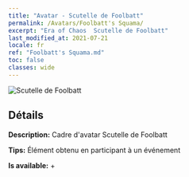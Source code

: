 ```yaml
---
title: "Avatar - Scutelle de Foolbatt"
permalink: /Avatars/Foolbatt's Squama/
excerpt: "Era of Chaos  Scutelle de Foolbatt"
last_modified_at: 2021-07-21
locale: fr
ref: "Foolbatt's Squama.md"
toc: false
classes: wide
---
```

 ![Scutelle de Foolbatt](/images/a/avatarFrame_83.png)

## Détails

 **Description:** Cadre d'avatar Scutelle de Foolbatt 

 **Tips:** Élément obtenu en participant à un événement 

 **Is available:**  + 

